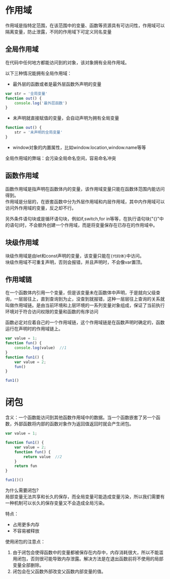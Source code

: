 # 作用域
作用域是指特定范围，在该范围中的变量、函数等资源具有可访问性，作用域可以隔离变量，防止泄露，不同的作用域下可定义同名变量

## 全局作用域
在代码中任何地方都能访问到的对象，该对象拥有全局作用域。

以下三种情况能拥有全局作用域：
* 最外层的函数或者是最外层函数外声明的变量
```js
var str = '全局变量'
function out() {
    console.log('最外层函数')
}
```

* 未声明就直接赋值的变量，会自动声明为拥有全局变量
```js
function out() {
    str = '未声明的全局变量'
}
```

* window对象的内置属性，比如window.location,window.name等等

全局作用域的弊端：会污染全局命名空间，容易命名冲突

## 函数作用域
函数作用域是指声明在函数体内的变量，该作用域变量只能在函数体范围内能访问得到。  
作用域是分层的，在嵌套函数中分为外层作用域和内层作用域，其中内作用域可以访问外作用域的变量，反之却不行。  

另外条件语句块或是循环语句块，例如if,switch,for in等等，在执行语句块("{}"中的语句)时，不会额外创建一个作用域，而是将变量保存在已存在的作用域中。

## 块级作用域
块级作用域是由let和const声明的变量，该变量只能在`{代码体}`中访问。  
块级作用域不可重复声明，否则会报错，并且声明时，不会像var置顶。


## 作用域链
在一个函数体内引用一个变量，但是该变量未在函数体中声明，于是就向父级查询，一层层往上，直到查询到为止，没查到就报错，这种一层层往上查询的关系就叫做作用域链。是由当前环境和上层环境的一系列变量对象组成，保证了当前执行环境对于符合访问权限的变量和函数的有序访问  

函数必定对应着自己的一个作用域链，这个作用域链是在函数声明时确定的，函数运行在声明时的作用域链上。
```js
var value = 1;
function fun() {
    console.log(value)  //1
}
function fun1() {
    var value = 2;
    fun()
}

fun1()
```

# 闭包
含义：一个函数能访问到其他函数作用域中的数据。当一个函数嵌套了另一个函数，外部函数将内部的函数对象作为返回值返回时就会产生闭包。
```js
var value = 1;

function fun1() {
    var value = 2;
    function fun() {
        return value  //2
    }
    return fun
}

fun1()()
```
为什么需要闭包?  
局部变量无法共享和长久的保存，而全局变量可能造成变量污染，所以我们需要有一种机制可以长久的保存变量又不会造成全局污染。  

特点：
* 占用更多内存
* 不容易被释放

使用闭包的注意点：
1. 由于闭包会使得函数中的变量都被保存在内存中，内存消耗很大，所以不能滥用闭包，否则很可能导致内存泄露。解决方法是在退出函数前将不使用的局部变量全部删除。
2. 闭包会在父函数外部改变父函数内部变量的值。